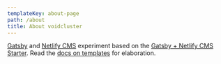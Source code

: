 ```yaml
---
templateKey: about-page
path: /about
title: About voidcluster
---
```

[Gatsby](https://www.gatsbyjs.org/) and [Netlify CMS](https://www.netlifycms.org/) experiment based on the [Gatsby + Netlify CMS Starter](https://github.com/AustinGreen/gatsby-starter-netlify-cms). Read the [docs on templates](https://www.netlifycms.org/docs/start-with-a-template/) for elaboration.
